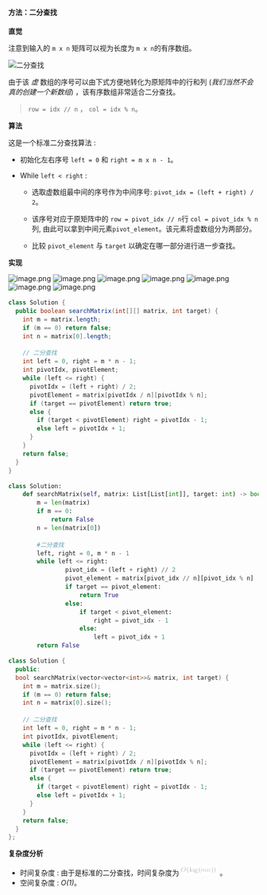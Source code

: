 
   
#### 方法：二分查找

**直觉**

注意到输入的 `m x n` 矩阵可以视为长度为 `m x n`的有序数组。

![二分查找](https://pic.leetcode-cn.com/d9b47b40a4de17b0c56446b0a4935a5042490ea1d92a6f4c529c2aaa0095c189-287711dcb87bd4d4681fa117f792d1baaaa7ce3e2c65d6a4f6439c0cbbb0345e-image.png)


由于该 _虚_ 数组的序号可以由下式方便地转化为原矩阵中的行和列 (_我们当然不会真的创建一个新数组_) ，该有序数组非常适合二分查找。

> `row = idx // n` ， `col = idx % n`。

**算法**

这是一个标准二分查找算法 : 

* 初始化左右序号 
`left = 0` 和 `right = m x n - 1`。

* While `left < right` :

    * 选取虚数组最中间的序号作为中间序号: `pivot_idx = (left + right) / 2`。
    
    * 该序号对应于原矩阵中的 `row = pivot_idx // n`行 `col = pivot_idx % n` 列, 由此可以拿到中间元素`pivot_element`。该元素将虚数组分为两部分。
    
    * 比较 `pivot_element` 与 `target` 以确定在哪一部分进行进一步查找。
        
**实现**


 ![image.png](https://pic.leetcode-cn.com/7de6ef012f490979bd93ff358ea0170e060512c923e4a998971e16f58ca3573d-image.png) ![image.png](https://pic.leetcode-cn.com/ac12c7c1582c3c528a4fd***1cca962a89d93b87ed594d73e944ce99329bb72a-image.png) ![image.png](https://pic.leetcode-cn.com/00f29febc2d450068c0ba01fc5***11f6449c51385efc783453ab86b4b431bb5-image.png) ![image.png](https://pic.leetcode-cn.com/377e27f31fc31fa2bb74aa60fc1140e261be36a9e43a29117c7fbaf138877c69-image.png) ![image.png](https://pic.leetcode-cn.com/2986df24625ffba2483298cc9d43058f9e3306c786932f292a51caf2a91546a5-image.png) ![image.png](https://pic.leetcode-cn.com/1989a5025216166fa2fbc3d9287fa6e92ced8a3b8a78824d3a2a9a38d5227d42-image.png) ![image.png](https://pic.leetcode-cn.com/7322d0ee8e47dd43a864a0a08616dc95949cc02a8024e4cff223e915e2dd8098-image.png) 

```Java [solution1]
class Solution {
  public boolean searchMatrix(int[][] matrix, int target) {
    int m = matrix.length;
    if (m == 0) return false;
    int n = matrix[0].length;

    // 二分查找
    int left = 0, right = m * n - 1;
    int pivotIdx, pivotElement;
    while (left <= right) {
      pivotIdx = (left + right) / 2;
      pivotElement = matrix[pivotIdx / n][pivotIdx % n];
      if (target == pivotElement) return true;
      else {
        if (target < pivotElement) right = pivotIdx - 1;
        else left = pivotIdx + 1;
      }
    }
    return false;
  }
}
```

```Python [solution1]
class Solution:
    def searchMatrix(self, matrix: List[List[int]], target: int) -> bool:
        m = len(matrix)
        if m == 0:
            return False
        n = len(matrix[0])
        
        #二分查找
        left, right = 0, m * n - 1
        while left <= right:
                pivot_idx = (left + right) // 2
                pivot_element = matrix[pivot_idx // n][pivot_idx % n]
                if target == pivot_element:
                    return True
                else:
                    if target < pivot_element:
                        right = pivot_idx - 1
                    else:
                        left = pivot_idx + 1
        return False
```

```C++ [solution1]
class Solution {
  public:
  bool searchMatrix(vector<vector<int>>& matrix, int target) {
    int m = matrix.size();
    if (m == 0) return false;
    int n = matrix[0].size();

    // 二分查找
    int left = 0, right = m * n - 1;
    int pivotIdx, pivotElement;
    while (left <= right) {
      pivotIdx = (left + right) / 2;
      pivotElement = matrix[pivotIdx / n][pivotIdx % n];
      if (target == pivotElement) return true;
      else {
        if (target < pivotElement) right = pivotIdx - 1;
        else left = pivotIdx + 1;
      }
    }
    return false;
  }
};
```

**复杂度分析**

* 时间复杂度 : 由于是标准的二分查找，时间复杂度为![O(\log(mn)) ](./p__O_log_m_n___.png) 。
* 空间复杂度 : *O(1)*。